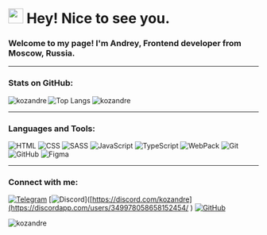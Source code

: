<h1><img src="https://emojis.slackmojis.com/emojis/images/1531849430/4246/blob-sunglasses.gif?1531849430" width="30"/> Hey! Nice to see you.</h1>

<h3>Welcome to my page! I'm Andrey, Frontend developer from Moscow, Russia.</h3>
<hr>

### Stats on GitHub:
![Top Langs](https://github-readme-stats.vercel.app/api/top-langs/?username=kozandre&layout=compact&theme=dark)
<img align="left" src="https://github-readme-stats.vercel.app/api?username=kozandre&hide=stars,issues,contribs&show_icons=true&locale=en&theme=dark" alt="kozandre" />
<img src="https://github-readme-streak-stats.herokuapp.com/?user=kozandre&theme=dark" alt="kozandre" />

<hr>

### Languages and Tools:
![HTML](https://img.shields.io/badge/-HTML-333?style=for-the-badge&logo=html5)
![CSS](https://img.shields.io/badge/-CSS-333?style=for-the-badge&logo=css3&logoColor=blue)
![SASS](https://img.shields.io/badge/-SASS-333?style=for-the-badge&logo=SASS)
![JavaScript](https://img.shields.io/badge/-JavaScript-333?style=for-the-badge&logo=javascript) 
![TypeScript](https://img.shields.io/badge/-TypeScript-333?style=for-the-badge&logo=TypeScript)
![WebPack](https://img.shields.io/badge/-WebPack-333?style=for-the-badge&logo=WebPack)
![Git](https://img.shields.io/badge/-Git-333?style=for-the-badge&logo=Git)
![GitHub](https://img.shields.io/badge/-GitHub-333?style=for-the-badge&logo=GitHub)
![Figma](https://img.shields.io/badge/-Figma-333?style=for-the-badge&logo=Figma)
<hr>


### Connect with me:

[![Telegram](https://img.shields.io/badge/-Telegram-333?style=for-the-badge&logo=telegram&logoColor=27A0D9)](https://t.me/kozandre)
[![Discord](https://img.shields.io/badge/-Discord-333?style=for-the-badge&logo=Discord&logoColor=white)]([https://discord.com/kozandre](https://discordapp.com/users/349978058658152454/ )
[![GitHub](https://img.shields.io/badge/-GitHub-333?style=for-the-badge&logo=GitHub&logoColor=fff)](https://github.com/kozandre)


<p align="left"> <img src="https://komarev.com/ghpvc/?username=kozandre&label=Profile%20views&color=0e75b6&style=flat" alt="kozandre" /> </p>
